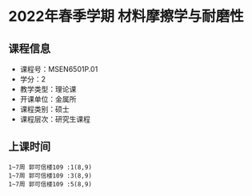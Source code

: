 # 2022年春季学期 材料摩擦学与耐磨性 






## 课程信息

- 课程号：MSEN6501P.01
- 学分：2
- 教学类型：理论课
- 开课单位：金属所
- 课程类别：硕士
- 课程层次：研究生课程

## 上课时间

```
1~7周 郭可信楼109 :1(8,9)
1~7周 郭可信楼109 :3(8,9)
1~7周 郭可信楼109 :5(8,9)
```

